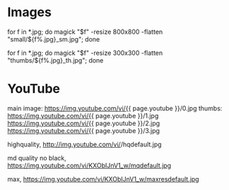 # Images

for f in *.jpg; do magick "$f" -resize 800x800 -flatten "small/${f%.jpg}_sm.jpg"; done

for f in *.jpg; do magick "$f" -resize 300x300 -flatten "thumbs/${f%.jpg}_th.jpg"; done

# YouTube

main image:
https://img.youtube.com/vi/{{ page.youtube }}/0.jpg
thumbs:
https://img.youtube.com/vi/{{ page.youtube }}/1.jpg
https://img.youtube.com/vi/{{ page.youtube }}/2.jpg
https://img.youtube.com/vi/{{ page.youtube }}/3.jpg

highquality, http://img.youtube.com/vi/<insert-youtube-video-id-here>/hqdefault.jpg 

md quality no black, https://img.youtube.com/vi/KXObIJnV1_w/mqdefault.jpg 

max, https://img.youtube.com/vi/KXObIJnV1_w/maxresdefault.jpg

